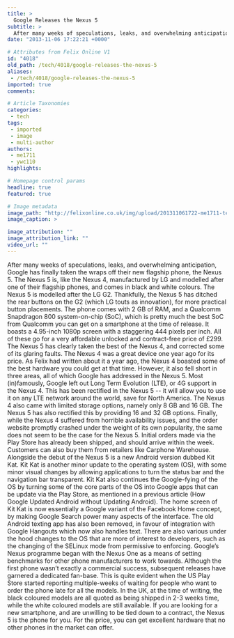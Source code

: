 ```yaml
---
title: >
  Google Releases the Nexus 5
subtitle: >
  After many weeks of speculations, leaks, and overwhelming anticipation, Google has finally taken the wraps off their new flagship phone, the Nexus 5.
date: "2013-11-06 17:22:21 +0000"

# Attributes from Felix Online V1
id: "4018"
old_path: /tech/4018/google-releases-the-nexus-5
aliases:
 - /tech/4018/google-releases-the-nexus-5
imported: true
comments:

# Article Taxonomies
categories:
 - tech
tags:
 - imported
 - image
 - multi-author
authors:
 - me1711
 - ywc110
highlights:

# Homepage control params
headline: true
featured: true

# Image metadata
image_path: "http://felixonline.co.uk/img/upload/201311061722-me1711-tech_n5.jpg"
image_caption: >

image_attribution: ""
image_attribution_link: ""
video_url: ""
---
```


After many weeks of speculations, leaks, and overwhelming anticipation, Google has finally taken the wraps off their new flagship phone, the Nexus 5.
 The Nexus 5 is, like the Nexus 4, manufactured by LG and modelled after one of their flagship phones, and comes in black and white colours. The Nexus 5 is modelled after the LG G2. Thankfully, the Nexus 5 has ditched the rear buttons on the G2 (which LG touts as innovation), for more practical button placements. The phone comes with 2 GB of RAM, and a Qualcomm Snapdragon 800 system-on-chip (SoC), which is pretty much the best SoC from Qualcomm you can get on a smartphone at the time of release. It boasts a 4.95-inch 1080p screen with a staggering 444 pixels per inch. All of these go for a very affordable unlocked and contract-free price of £299. The Nexus 5 has clearly taken the best of the Nexus 4, and corrected some of its glaring faults.
 The Nexus 4 was a great device one year ago for its price. As Felix had written about it a year ago, the Nexus 4 boasted some of the best hardware you could get at that time. However, it also fell short in three areas, all of which Google has addressed in the Nexus 5. Most (in)famously, Google left out Long Term Evolution (LTE), or 4G support in the Nexus 4. This has been rectified in the Nexus 5 -- it will allow you to use it on any LTE network around the world, save for North America. The Nexus 4 also came with limited storage options, namely only 8 GB and 16 GB. The Nexus 5 has also rectified this by providing 16 and 32 GB options. Finally, while the Nexus 4 suffered from horrible availability issues, and the order website promptly crashed under the weight of its own popularity, the same does not seem to be the case for the Nexus 5. Initial orders made via the Play Store has already been shipped, and should arrive within the week. Customers can also buy them from retailers like Carphone Warehouse.
 Alongside the debut of the Nexus 5 is a new Android version dubbed Kit Kat. Kit Kat is another minor update to the operating system (OS), with some minor visual changes by allowing applications to turn the status bar and the navigation bar transparent. Kit Kat also continues the Google-fying of the OS by turning some of the core parts of the OS into Google apps that can be update via the Play Store, as mentioned in a previous article (How Google Updated Android without Updating Android). The home screen of Kit Kat is now essentially a Google variant of the Facebook Home concept, by making Google Search power many aspects of the interface. The old Android texting app has also been removed, in favour of integration with Google Hangouts which now also handles text. There are also various under the hood changes to the OS that are more of interest to developers, such as the changing of the SELinux mode from permissive to enforcing.
 Google’s Nexus programme began with the Nexus One as a means of setting benchmarks for other phone manufacturers to work towards. Although the first phone wasn’t exactly a commercial success, subsequent releases have garnered a dedicated fan-base. This is quite evident when the US Play Store started reporting multiple-weeks of waiting for people who want to order the phone late for all the models. In the UK, at the time of writing, the black coloured models are all quoted as being shipped in 2-3 weeks time, while the white coloured models are still available.
 If you are looking for a new smartphone, and are unwilling to be tied down to a contract, the Nexus 5 is the phone for you. For the price, you can get excellent hardware that no other phones in the market can offer.
